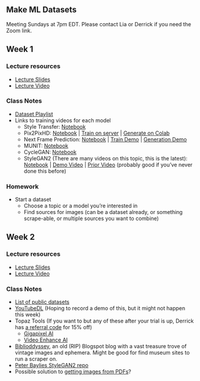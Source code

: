 ## Make ML Datasets
Meeting Sundays at 7pm EDT. Please contact Lia or Derrick if you need the Zoom link.

## Week 1

### Lecture resources
- [Lecture Slides](https://docs.google.com/presentation/d/1BLwpqs3-VzN2ego-e_8oX8AoJnTPuz7PkqLIwtAv5ac/edit?usp=sharing)
- [Lecture Video](https://youtu.be/tYVeEssDWFM)

### Class Notes
- [Dataset Playlist](https://www.youtube.com/playlist?list=PLWuCzxqIpJs9v81cWpRC7nm94eTMtohHq)
- Links to training videos for each model
  - Style Transfer: [Notebook](https://github.com/dvschultz/ai/blob/master/neural_style_tf.ipynb)
  - Pix2PixHD: [Notebook](https://github.com/dvschultz/ai/blob/master/Pix2PixHD.ipynb) | [Train on server](https://www.youtube.com/watch?v=TVCZLb1qe_0) | [Generate on Colab](https://www.youtube.com/watch?v=fXgodCC2O7o)
  - Next Frame Prediction: [Notebook](https://github.com/dvschultz/ml-art-colabs/blob/master/Pix2PixHD_Next_Frame_Prediction.ipynb) | [Train Demo](https://www.youtube.com/watch?v=Gry1J3JhTP0) | [Generation Demo](https://youtu.be/pqVkLaBnTKI)
  - MUNIT: [Notebook](https://github.com/dvschultz/MUNIT/blob/master/MUNIT.ipynb)
  - CycleGAN: [Notebook](https://colab.research.google.com/github/tensorflow/docs/blob/master/site/en/tutorials/generative/cyclegan.ipynb#scrollTo=ITZuApL56Mny)
  - StyleGAN2 (There are many videos on this topic, this is the latest): [Notebook](https://www.youtube.com/redirect?redir_token=QUFFLUhqbFpVdFNWbEwwejFzaHp3eTNzaEFGYjJnRFhZQXxBQ3Jtc0trdmZycTctLXRNQzdhZFBsTnlDcHRhUm9jczFYUDZTNWt2ci01bzBncWlMeTRhWlYyUk5OQmNyWU1UcnljWERrY0QyeXN3eGw1RzhnRFhSNlhMYnNDbFRXbS1KaTVGSFo2YVNKaTZybVBqOVA4b2lQUQ%3D%3D&q=https%3A%2F%2Fgithub.com%2Fdvschultz%2Fai%2Fblob%2Fmaster%2FStyleGAN2_Augmentations.ipynb&event=video_description&v=D3a9DFykfxI) | [Demo Video](https://www.youtube.com/watch?v=D3a9DFykfxI) | [Prior Video](https://www.youtube.com/watch?v=hv3A62Ojqdg) (probably good if you’ve never done this before)

### Homework
- Start a dataset
  - Choose a topic or a model you’re interested in
  - Find sources for images (can be a dataset already, or something scrape-able, or multiple sources you want to combine)

## Week 2

### Lecture resources
- [Lecture Slides](https://docs.google.com/presentation/d/1A4Her6cZrzG1laK6Baa3Q6vURE3Jm1o7ckdlGkTA8mA/edit?usp=sharing)
- [Lecture Video](https://youtu.be/kcyoEjuUcXA)

### Class Notes
- [List of public datasets](https://docs.google.com/spreadsheets/d/1VijZSkQbqOvsvYBXdCx9UGu5zHGZPPpzwH2uHS-2XxQ/edit?usp=sharing)
- [YouTubeDL](https://ytdl-org.github.io/youtube-dl/index.html) (Hoping to record a demo of this, but it might not happen this week)
- Topaz Tools (If you want to but any of these after your trial is up, Derrick has [a referral code](http://topazlabs.refr.cc/dvsmethid) for 15% off)
  - [Gigapixel AI](https://topazlabs.com/gigapixel-ai/)
  - [Video Enhance AI](https://topazlabs.com/video-enhance-ai/)
- [Biblioddyssey](http://bibliodyssey.blogspot.com/), an old (RIP) Blogspot blog with a vast treasure trove of vintage images and ephemera. Might be good for find museum sites to run a scraper on.
- [Peter Baylies StyleGAN2 repo](https://github.com/pbaylies/stylegan2)
- Possible solution to [getting images from PDFs](https://stackoverflow.com/questions/2693820/extract-images-from-pdf-without-resampling-in-python)?

